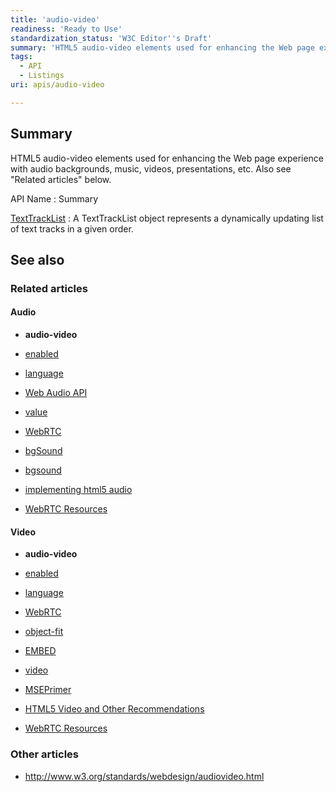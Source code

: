 ```yaml
---
title: 'audio-video'
readiness: 'Ready to Use'
standardization_status: 'W3C Editor''s Draft'
summary: 'HTML5 audio-video elements used for enhancing the Web page experience with audio backgrounds, music, videos, presentations, etc. Also see &quot;Related articles&quot; below.'
tags:
  - API
  - Listings
uri: apis/audio-video

---
```

## Summary

HTML5 audio-video elements used for enhancing the Web page experience with audio backgrounds, music, videos, presentations, etc. Also see &quot;Related articles&quot; below.

API Name
:   Summary

[TextTrackList](/apis/audio-video/TextTrackList)
:   A TextTrackList object represents a dynamically updating list of text tracks in a given order.

## See also

### Related articles

#### Audio

-   **audio-video**

-   [enabled](/apis/audio-video/AudioTrack/enabled)

-   [language](/apis/audio-video/AudioTrack/language)

-   [Web Audio API](/apis/webaudio)

-   [value](/apis/webaudio/AudioParam/value)

-   [WebRTC](/concepts/Internet_and_Web/webrtc)

-   [bgSound](/html/elements/bgSound)

-   [bgsound](/html/elements/bgSound/ja)

-   [implementing html5 audio](/tutorials/implementing_html5_audio)

-   [WebRTC Resources](/tutorials/webrtc_resources)

#### Video

-   **audio-video**

-   [enabled](/apis/audio-video/AudioTrack/enabled)

-   [language](/apis/audio-video/AudioTrack/language)

-   [WebRTC](/concepts/Internet_and_Web/webrtc)

-   [object-fit](/css/properties/object-fit)

-   [EMBED](/html/elements/embed)

-   [video](/html/elements/video)

-   [MSEPrimer](/tutorials/MSEPrimer)

-   [HTML5 Video and Other Recommendations](/tutorials/video_others)

-   [WebRTC Resources](/tutorials/webrtc_resources)

### Other articles

-   <http://www.w3.org/standards/webdesign/audiovideo.html>
